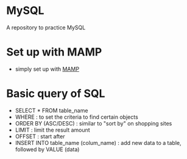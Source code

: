 # MySQL
A repository to practice MySQL

# Set up with MAMP
- simply set up with [MAMP](https://www.mamp.info/en/mac/)

# Basic query of SQL
- SELECT * FROM table_name
- WHERE : to set the criteria to find certain objects
- ORDER BY (ASC/DESC) : similar to "sort by" on shopping sites
- LIMIT : limit the result amount
- OFFSET : start after
- INSERT INTO table_name (colum_name) : add new data to a table, followed by VALUE (data)
